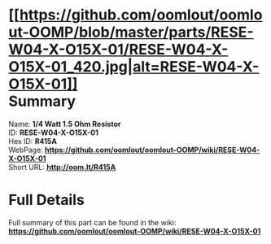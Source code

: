 
[[https://github.com/oomlout/oomlout-OOMP/blob/master/parts/RESE-W04-X-O15X-01/RESE-W04-X-O15X-01_420.jpg|alt=RESE-W04-X-O15X-01]]     
Summary
=================
  
Name: __1/4 Watt 1.5 Ohm Resistor__    
ID: __RESE-W04-X-O15X-01__   
Hex ID: __R415A__   
WebPage: __https://github.com/oomlout/oomlout-OOMP/wiki/RESE-W04-X-O15X-01__   
Short URL: __http://oom.lt/R415A__   

Full Details
==========================
Full summary of this part can be found in the wiki:   
__https://github.com/oomlout/oomlout-OOMP/wiki/RESE-W04-X-O15X-01__    

